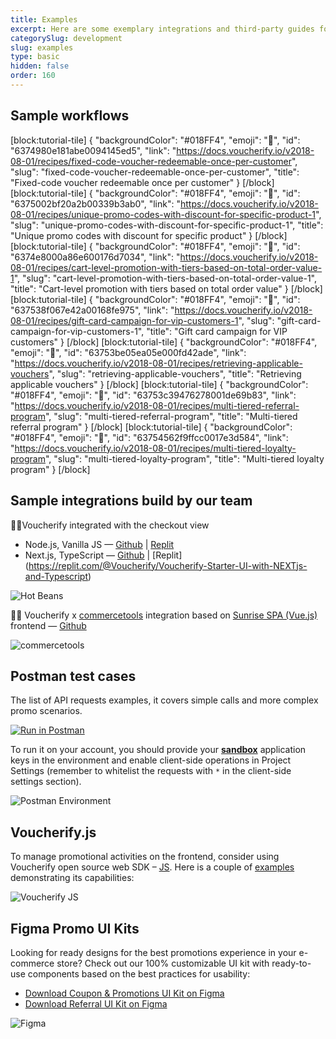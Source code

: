 ```yaml
---
title: Examples
excerpt: Here are some exemplary integrations and third-party guides for you to learn more about Voucherify.
categorySlug: development
slug: examples
type: basic
hidden: false
order: 160
---
```


## Sample workflows

[block:tutorial-tile]
{
  "backgroundColor": "#018FF4",
  "emoji": "📗",
  "id": "6374980e181abe0094145ed5",
  "link": "https://docs.voucherify.io/v2018-08-01/recipes/fixed-code-voucher-redeemable-once-per-customer",
  "slug": "fixed-code-voucher-redeemable-once-per-customer",
  "title": "Fixed-code voucher redeemable once per customer"
}
[/block]
[block:tutorial-tile]
{
  "backgroundColor": "#018FF4",
  "emoji": "📗",
  "id": "6375002bf20a2b00339b3ab0",
  "link": "https://docs.voucherify.io/v2018-08-01/recipes/unique-promo-codes-with-discount-for-specific-product-1",
  "slug": "unique-promo-codes-with-discount-for-specific-product-1",
  "title": "Unique promo codes with discount for specific product"
}
[/block]
[block:tutorial-tile]
{
  "backgroundColor": "#018FF4",
  "emoji": "📗",
  "id": "6374e8000a86e600176d7034",
  "link": "https://docs.voucherify.io/v2018-08-01/recipes/cart-level-promotion-with-tiers-based-on-total-order-value-1",
  "slug": "cart-level-promotion-with-tiers-based-on-total-order-value-1",
  "title": "Cart-level promotion with tiers based on total order value"
}
[/block]
[block:tutorial-tile]
{
  "backgroundColor": "#018FF4",
  "emoji": "📗",
  "id": "637538f067e42a00168fe975",
  "link": "https://docs.voucherify.io/v2018-08-01/recipes/gift-card-campaign-for-vip-customers-1",
  "slug": "gift-card-campaign-for-vip-customers-1",
  "title": "Gift card campaign for VIP customers"
}
[/block]
[block:tutorial-tile]
{
  "backgroundColor": "#018FF4",
  "emoji": "📗",
  "id": "63753be05ea05e000fd42ade",
  "link": "https://docs.voucherify.io/v2018-08-01/recipes/retrieving-applicable-vouchers",
  "slug": "retrieving-applicable-vouchers",
  "title": "Retrieving applicable vouchers"
}
[/block]
[block:tutorial-tile]
{
  "backgroundColor": "#018FF4",
  "emoji": "📗",
  "id": "63753c39476278001de69b83",
  "link": "https://docs.voucherify.io/v2018-08-01/recipes/multi-tiered-referral-program",
  "slug": "multi-tiered-referral-program",
  "title": "Multi-tiered referral program"
}
[/block]
[block:tutorial-tile]
{
  "backgroundColor": "#018FF4",
  "emoji": "📗",
  "id": "63754562f9ffcc0017e3d584",
  "link": "https://docs.voucherify.io/v2018-08-01/recipes/multi-tiered-loyalty-program",
  "slug": "multi-tiered-loyalty-program",
  "title": "Multi-tiered loyalty program"
}
[/block]

## Sample integrations build by our team

🧑‍💻Voucherify integrated with the checkout view
* Node.js, Vanilla JS  — [Github](https://github.com/voucherifyio/voucherify-examples) | [Replit](https://replit.com/@Voucherify/Voucherify-Starter-UI)
* Next.js, TypeScript — [Github](https://github.com/voucherifyio/voucherify-examples-next) | [Replit] (https://replit.com/@Voucherify/Voucherify-Starter-UI-with-NEXTjs-and-Typescript)

<!-- ![Hot Beans](../../assets/img/guides_development_examples_hot_beans_1.png "Hot Beans") -->
![Hot Beans](https://files.readme.io/0119a95-Screenshot_2022-05-06_at_15.15.33.png "Hot Beans")

🧑‍💻 Voucherify x [commercetools](https://commercetools.com) integration based on [Sunrise SPA (Vue.js)](https://github.com/commercetools/sunrise-spa) frontend — [Github](https://github.com/voucherifyio/sunrise-for-commerce-tools-integration/)

<!-- ![commercetools](../../assets/img/guides_development_examples_commercetools_2.png "commercetools") -->
![commercetools](https://files.readme.io/9402390-Screenshot_2022-07-08_at_12.14.07_1.png "commercetools")

## Postman test cases

The list of API requests examples, it covers simple calls and more complex promo scenarios.

[![Run in Postman](https://run.pstmn.io/button.svg)](https://www.postman.com/voucherify/workspace/voucherify-s-public-workspace/collection/31663208-927de30f-b9ba-4723-a7ad-9984d835d939)

To run it on your account, you should provide your **[sandbox](doc:testing)** application keys in the environment and enable client-side operations in Project Settings (remember to whitelist the requests with `*` in the client-side settings section).

<!-- ![Postman Environment](../../assets/img/guides_development_examples_postman_environment_3.png "Postman Environment") -->
![Postman Environment](https://files.readme.io/beb9f13-Screen_Shot_2018-08-07_at_11.32.46.png "Postman Environment")

## Voucherify.js

To manage promotional activities on the frontend, consider using Voucherify open source web SDK – [JS](https://github.com/voucherifyio/voucherify-js-sdk). Here is a couple of [examples](https://github.com/voucherifyio/voucherify-js-sdk/tree/main/examples) demonstrating its capabilities: 

<!-- ![Voucherify JS](../../assets/img/guides_development_examples_voucherify_js_4.png "Voucherify JS") -->
![Voucherify JS](https://files.readme.io/5847e26-Screenshot_2022-04-12_at_09.22.04.png "Voucherify JS")

## Figma Promo UI Kits

Looking for ready designs for the best promotions experience in your e-commerce store? Check out our 100% customizable UI kit with ready-to-use components based on the best practices for usability:

* [Download Coupon & Promotions UI Kit on Figma](https://www.figma.com/community/file/1100356622702326488)
* [Download Referral UI Kit on Figma](https://www.figma.com/community/file/1039555483777372722)

<!-- ![Figma](../../assets/img/guides_development_examples_figma_5.png "Figma") -->
![Figma](https://files.readme.io/6c4efe5-UI-kit.png "Figma")
